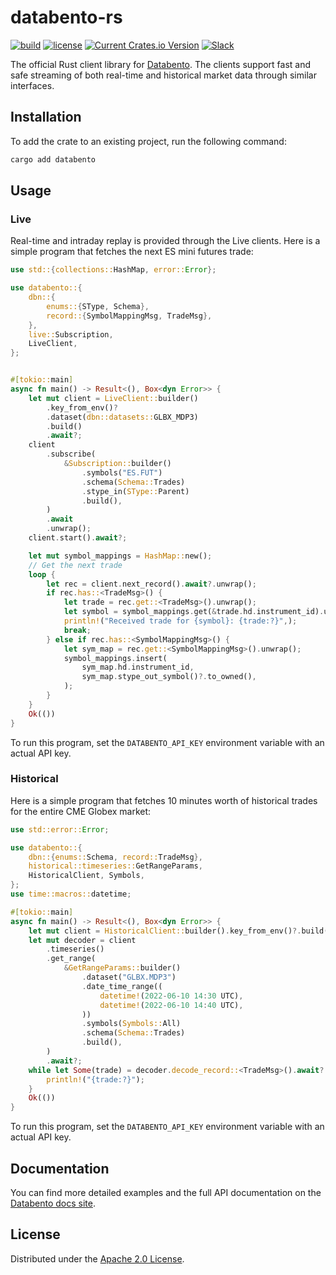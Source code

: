# databento-rs

[![build](https://github.com/databento/databento-rs/actions/workflows/build.yaml/badge.svg)](https://github.com/databento/dbn/actions/workflows/build.yaml)
[![license](https://img.shields.io/github/license/databento/databento-rs?color=blue)](./LICENSE)
[![Current Crates.io Version](https://img.shields.io/crates/v/databento.svg)](https://crates.io/crates/databento)
[![Slack](https://img.shields.io/badge/join_Slack-community-darkblue.svg?logo=slack)](https://join.slack.com/t/databento-hq/shared_invite/zt-1xk498wxs-9fUs_xhz5ypaGD~mhI_hVQ)

The official Rust client library for [Databento](https://databento.com).
The clients support fast and safe streaming of both real-time and historical market data
through similar interfaces.

## Installation

To add the crate to an existing project, run the following command:
```sh
cargo add databento
```

## Usage

### Live

Real-time and intraday replay is provided through the Live clients.
Here is a simple program that fetches the next ES mini futures trade:

```rust
use std::{collections::HashMap, error::Error};

use databento::{
    dbn::{
        enums::{SType, Schema},
        record::{SymbolMappingMsg, TradeMsg},
    },
    live::Subscription,
    LiveClient,
};


#[tokio::main]
async fn main() -> Result<(), Box<dyn Error>> {
    let mut client = LiveClient::builder()
        .key_from_env()?
        .dataset(dbn::datasets::GLBX_MDP3)
        .build()
        .await?;
    client
        .subscribe(
            &Subscription::builder()
                .symbols("ES.FUT")
                .schema(Schema::Trades)
                .stype_in(SType::Parent)
                .build(),
        )
        .await
        .unwrap();
    client.start().await?;

    let mut symbol_mappings = HashMap::new();
    // Get the next trade
    loop {
        let rec = client.next_record().await?.unwrap();
        if rec.has::<TradeMsg>() {
            let trade = rec.get::<TradeMsg>().unwrap();
            let symbol = symbol_mappings.get(&trade.hd.instrument_id).unwrap();
            println!("Received trade for {symbol}: {trade:?}",);
            break;
        } else if rec.has::<SymbolMappingMsg>() {
            let sym_map = rec.get::<SymbolMappingMsg>().unwrap();
            symbol_mappings.insert(
                sym_map.hd.instrument_id,
                sym_map.stype_out_symbol()?.to_owned(),
            );
        }
    }
    Ok(())
}
```
To run this program, set the `DATABENTO_API_KEY` environment variable with an actual API key.

### Historical

Here is a simple program that fetches 10 minutes worth of historical trades for the entire CME Globex market:
```rust
use std::error::Error;

use databento::{
    dbn::{enums::Schema, record::TradeMsg},
    historical::timeseries::GetRangeParams,
    HistoricalClient, Symbols,
};
use time::macros::datetime;

#[tokio::main]
async fn main() -> Result<(), Box<dyn Error>> {
    let mut client = HistoricalClient::builder().key_from_env()?.build()?;
    let mut decoder = client
        .timeseries()
        .get_range(
            &GetRangeParams::builder()
                .dataset("GLBX.MDP3")
                .date_time_range((
                    datetime!(2022-06-10 14:30 UTC),
                    datetime!(2022-06-10 14:40 UTC),
                ))
                .symbols(Symbols::All)
                .schema(Schema::Trades)
                .build(),
        )
        .await?;
    while let Some(trade) = decoder.decode_record::<TradeMsg>().await? {
        println!("{trade:?}");
    }
    Ok(())
}
```

To run this program, set the `DATABENTO_API_KEY` environment variable with an actual API key.

## Documentation

You can find more detailed examples and the full API documentation on the [Databento docs site](https://docs.databento.com/getting-started?historical=rust&live=rust).

## License

Distributed under the [Apache 2.0 License](https://www.apache.org/licenses/LICENSE-2.0.html).
